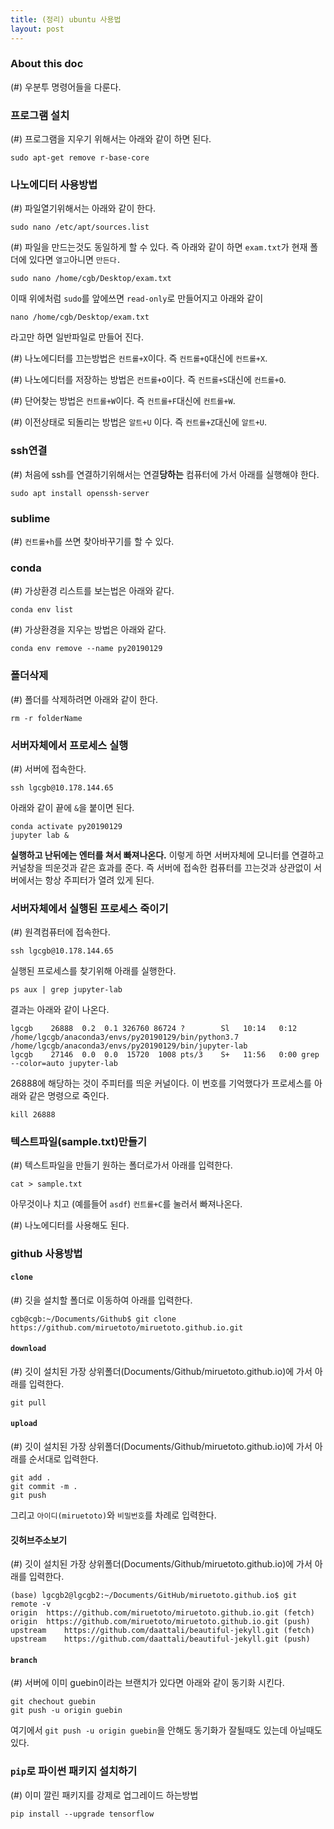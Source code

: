 ```yaml
---
title: (정리) ubuntu 사용법
layout: post 
---
```


### About this doc

(#) 우분투 명령어들을 다룬다. 


### 프로그램 설치 
(#) 프로그램을 지우기 위해서는 아래와 같이 하면 된다. 
```
sudo apt-get remove r-base-core
```

### 나노에디터 사용방법  
(#) 파일열기위해서는 아래와 같이 한다. 
```
sudo nano /etc/apt/sources.list
```

(#) 파일을 만드는것도 동일하게 할 수 있다. 즉 아래와 같이 하면 `exam.txt`가 현재 폴더에 있다면 `열고`아니면 `만든다.`
```
sudo nano /home/cgb/Desktop/exam.txt
```
이때 위에처럼 `sudo`를 앞에쓰면 `read-only`로 만들어지고 아래와 같이 
```
nano /home/cgb/Desktop/exam.txt
```
라고만 하면 일반파일로 만들어 진다. 

(#) 나노에디터를 끄는방법은 `컨트롤+X`이다. 즉 `컨트롤+Q`대신에 `컨트롤+X`. 

(#) 나노에디터를 저장하는 방법은 `컨트롤+O`이다. 즉 `컨트롤+S`대신에 `컨트롤+O`.

(#) 단어찾는 방법은 `컨트롤+W`이다. 즉 `컨트롤+F`대신에 `컨트롤+W`. 

(#) 이전상태로 되돌리는 방법은 `알트+U` 이다. 즉 `컨트롤+Z`대신에 `알트+U`. 

### ssh연결 
(#) 처음에 ssh를 연결하기위해서는 연결**당하는** 컴퓨터에 가서 아래를 실행해야 한다. 
```
sudo apt install openssh-server
```

### sublime

(#) `컨트롤+h`를 쓰면 찾아바꾸기를 할 수 있다. 
 

### conda 
(#) 가상환경 리스트를 보는법은 아래와 같다. 
```
conda env list
```

(#) 가상환경을 지우는 방법은 아래와 같다. 
```
conda env remove --name py20190129
```
 
### 폴더삭제
(#) 폴더를 삭제하려면 아래와 같이 한다. 
```
rm -r folderName
```

### 서버자체에서 프로세스 실행
(#) 서버에 접속한다. 
```
ssh lgcgb@10.178.144.65
```
아래와 같이 끝에 `&`을 붙이면 된다. 
```
conda activate py20190129
jupyter lab &
```
**실행하고 난뒤에는 엔터를 쳐서 빠져나온다.** 이렇게 하면 서버자체에 모니터를 연결하고 커널창을 띄운것과 같은 효과를 준다. 즉 서버에 접속한 컴퓨터를 끄는것과 상관없이 서버에서는 항상 주피터가 열려 있게 된다. 

### 서버자체에서 실행된 프로세스 죽이기
(#) 원격컴퓨터에 접속한다. 
```
ssh lgcgb@10.178.144.65
```
실행된 프로세스를 찾기위해 아래를 실행한다. 
```
ps aux | grep jupyter-lab
```
결과는 아래와 같이 나온다. 
```
lgcgb    26888  0.2  0.1 326760 86724 ?        Sl   10:14   0:12 /home/lgcgb/anaconda3/envs/py20190129/bin/python3.7 /home/lgcgb/anaconda3/envs/py20190129/bin/jupyter-lab
lgcgb    27146  0.0  0.0  15720  1008 pts/3    S+   11:56   0:00 grep --color=auto jupyter-lab
``` 
26888에 해당하는 것이 주피터를 띄운 커널이다. 이 번호를 기억했다가 프로세스를 아래와 같은 명령으로 죽인다. 
```
kill 26888
```

### 텍스트파일(sample.txt)만들기
(#) 텍스트파일을 만들기 원하는 폴더로가서 아래를 입력한다.
```
cat > sample.txt
```
아무것이나 치고 (예를들어 `asdf`) `컨트롤+C`를 눌러서 빠져나온다. 

(#) 나노에디터를 사용해도 된다. 

### github 사용방법

#### `clone` 

(#) 깃을 설치할 폴더로 이동하여 아래를 입력한다. 
```
cgb@cgb:~/Documents/Github$ git clone https://github.com/miruetoto/miruetoto.github.io.git
```

#### `download`
(#) 깃이 설치된 가장 상위폴더(Documents/Github/miruetoto.github.io)에 가서 아래를 입력한다.
```
git pull
```

#### `upload`
(#) 깃이 설치된 가장 상위폴더(Documents/Github/miruetoto.github.io)에 가서 아래를 순서대로 입력한다. 
```
git add .
git commit -m .
git push 
```
그리고 `아이디(miruetoto)`와 `비밀번호`를 차례로 입력한다. 

#### 깃허브주소보기 
(#) 깃이 설치된 가장 상위폴더(Documents/Github/miruetoto.github.io)에 가서 아래를 입력한다. 
```
(base) lgcgb2@lgcgb2:~/Documents/GitHub/miruetoto.github.io$ git remote -v
origin	https://github.com/miruetoto/miruetoto.github.io.git (fetch)
origin	https://github.com/miruetoto/miruetoto.github.io.git (push)
upstream	https://github.com/daattali/beautiful-jekyll.git (fetch)
upstream	https://github.com/daattali/beautiful-jekyll.git (push)
```

#### `branch`
(#) 서버에 이미 guebin이라는 브랜치가 있다면 아래와 같이 동기화 시킨다.
```
git chechout guebin
git push -u origin guebin
```
여기에서 `git push -u origin guebin`을 안해도 동기화가 잘될때도 있는데 아닐때도 있다. 

### `pip`로 파이썬 패키지 설치하기 
(#) 이미 깔린 패키지를 강제로 업그레이드 하는방법 
```
pip install --upgrade tensorflow
```
